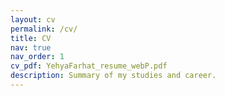 ```yaml
---
layout: cv
permalink: /cv/
title: CV
nav: true
nav_order: 1
cv_pdf: YehyaFarhat_resume_webP.pdf
description: Summary of my studies and career.
---
```

